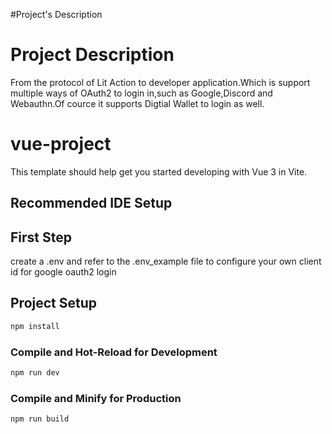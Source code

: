#Project's Description

# Project Description
 From the protocol of Lit Action to developer application.Which is support multiple ways of OAuth2 to login in,such as Google,Discord and Webauthn.Of cource it supports Digtial Wallet to login as well.

# vue-project

This template should help get you started developing with Vue 3 in Vite.

## Recommended IDE Setup

## First Step

create a .env and refer to the .env_example file to configure your own client id for google oauth2 login

## Project Setup

```sh
npm install
```

### Compile and Hot-Reload for Development

```sh
npm run dev
```

### Compile and Minify for Production

```sh
npm run build
```
